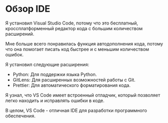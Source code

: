 # Обзор IDE

Я установил Visual Studio Code, потому что это бесплатный, кроссплатформенный редактор кода с большим количеством расширений.

Мне больше всего понравилась функция автодополнения кода, потому что она помогает писать код быстрее и с меньшим количеством ошибок.

Я установил следующие расширения:

*   Python: Для поддержки языка Python.
*   GitLens: Для расширенных возможностей работы с Git.
*   Prettier: Для автоматического форматирования кода.

Я узнал, что VS Code имеет встроенный отладчик, который позволяет легко находить и исправлять ошибки в коде.

В целом, VS Code - отличная IDE для разработки программного обеспечения.